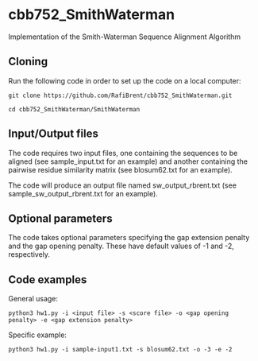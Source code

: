 # cbb752_SmithWaterman

Implementation of the Smith-Waterman Sequence Alignment Algorithm

## Cloning

Run the following code in order to set up the code on a local computer:


```git clone https://github.com/RafiBrent/cbb752_SmithWaterman.git```

```cd cbb752_SmithWaterman/SmithWaterman```

## Input/Output files

The code requires two input files, one containing the sequences to be aligned (see sample_input.txt for an example) and another containing the pairwise residue similarity matrix (see blosum62.txt for an example).

The code will produce an output file named sw_output_rbrent.txt (see sample_sw_output_rbrent.txt for an example).

## Optional parameters

The code takes optional parameters specifying the gap extension penalty and the gap opening penalty. These have default values of -1 and -2, respectively.

## Code examples

General usage:

```python3 hw1.py -i <input file> -s <score file> -o <gap opening penalty> -e <gap extension penalty>```

Specific example:

```python3 hw1.py -i sample-input1.txt -s blosum62.txt -o -3 -e -2```

